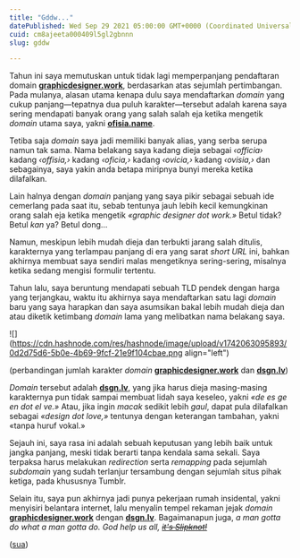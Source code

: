 ```yaml
---
title: "Gddw..."
datePublished: Wed Sep 29 2021 05:00:00 GMT+0000 (Coordinated Universal Time)
cuid: cm8ajeeta000409l5gl2gbnnn
slug: gddw

---
```


Tahun ini saya memutuskan untuk tidak lagi memperpanjang pendaftaran domain [**graphicdesigner.work**](http://graphicdesigner.work), berdasarkan atas sejumlah pertimbangan. Pada mulanya, alasan utama kenapa dulu saya mendaftarkan *domain* yang cukup panjang—tepatnya dua puluh karakter—tersebut adalah karena saya sering mendapati banyak orang yang salah salah eja ketika mengetik *domain* utama saya, yakni [**ofisia.name**](http://ofisia.name).

Tetiba saja *domain* saya jadi memiliki banyak alias, yang serba serupa namun tak sama. Nama belakang saya kadang dieja sebagai *‹officia›* kadang *‹offisia,›* kadang *‹oficia,›* kadang *‹ovicia,›* kadang *‹ovisia,›* dan sebagainya, saya yakin anda betapa miripnya bunyi mereka ketika dilafalkan.

Lain halnya dengan *domain* panjang yang saya pikir sebagai sebuah ide cemerlang pada saat itu, sebab tentunya jauh lebih kecil kemungkinan orang salah eja ketika mengetik *«graphic designer dot work.»* Betul tidak? Betul *kan* ya? Betul dong...

Namun, meskipun lebih mudah dieja dan terbukti jarang salah ditulis, karakternya yang terlampau panjang di era yang sarat *short URL* ini, bahkan akhirnya membuat saya sendiri malas mengetiknya sering-sering, misalnya ketika sedang mengisi formulir tertentu.

Tahun lalu, saya beruntung mendapati sebuah TLD pendek dengan harga yang terjangkau, waktu itu akhirnya saya mendaftarkan satu lagi *domain* baru yang saya harapkan dan saya asumsikan bakal lebih mudah dieja dan atau diketik ketimbang *domain* lama yang melibatkan nama belakang saya.

![](https://cdn.hashnode.com/res/hashnode/image/upload/v1742063095893/0d2d75d6-5b0e-4b69-9fcf-21e9f104cbae.png align="left")

(perbandingan jumlah karakter *domain* [**graphicdesigner.work**](http://graphicdesigner.work) dan [**dsgn.lv**](http://dsgn.lv))

*Domain* tersebut adalah [**dsgn.lv**](http://dsgn.lv), yang jika harus dieja masing-masing karakternya pun tidak sampai membuat lidah saya keseleo, yakni *«de es ge en dot el ve.»* Atau, jika ingin *macak* sedikit lebih *gaul*, dapat pula dilafalkan sebagai *«design dot love,»* tentunya dengan keterangan tambahan, yakni «tanpa huruf vokal.»

Sejauh ini, saya rasa ini adalah sebuah keputusan yang lebih baik untuk jangka panjang, meski tidak berarti tanpa kendala sama sekali. Saya terpaksa harus melakukan *redirection* serta *remapping* pada sejumlah *subdomain* yang sudah terlanjur tersambung dengan sejumlah situs pihak ketiga, pada khususnya Tumblr.

Selain itu, saya pun akhirnya jadi punya pekerjaan rumah insidental, yakni menyisiri belantara internet, lalu menyalin tempel rekaman jejak *domain* [**graphicdesigner.work**](http://graphicdesigner.work) dengan [**dsgn.lv**](http://dsgn.lv). Bagaimanapun juga, *a man gotta do what a man gotta do.* *God help us all,* [*<s>it's Slipknot!</s>*](https://www.youtube.com/watch?v=uWqysNdWSN0*/)

([sua](https://sua.ist))